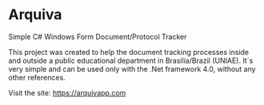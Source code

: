 # Arquiva
Simple C# Windows Form Document/Protocol Tracker

This project was created to help the document tracking processes inside and outside a public educational department in Brasilia/Brazil (UNIAE). It´s very simple and can be used only with the .Net framework 4.0, without any other references.

Visit the site: https://arquivapp.com
